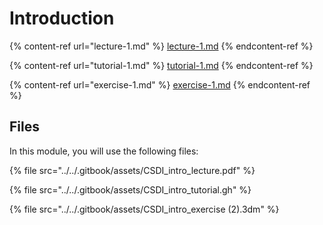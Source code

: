 # Introduction

{% content-ref url="lecture-1.md" %}
[lecture-1.md](lecture-1.md)
{% endcontent-ref %}

{% content-ref url="tutorial-1.md" %}
[tutorial-1.md](tutorial-1.md)
{% endcontent-ref %}

{% content-ref url="exercise-1.md" %}
[exercise-1.md](exercise-1.md)
{% endcontent-ref %}

## Files

In this module, you will use the following files:

{% file src="../../.gitbook/assets/CSDI_intro_lecture.pdf" %}

{% file src="../../.gitbook/assets/CSDI_intro_tutorial.gh" %}

{% file src="../../.gitbook/assets/CSDI_intro_exercise (2).3dm" %}

